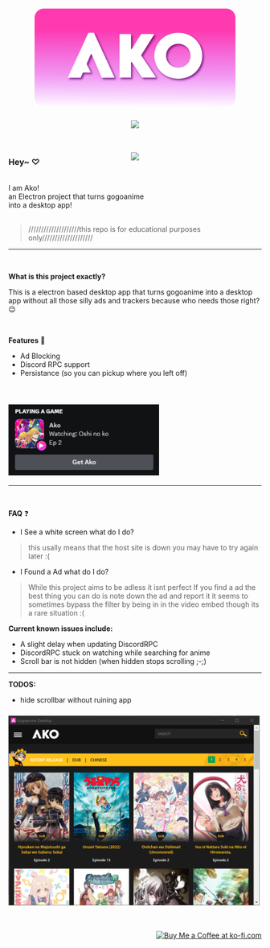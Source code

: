 

<h1 align="center"><img src="./imgs/banner.png" width="400"></h1>
<div id="twitter" align="center">
<a href="https://twitter.com/intent/tweet?text=Watch%20your%20favorite%20Anime%20without%20any%20ads%20using%20Ako!%20%0AA%20free%20open%20source%2C%20desktop%20client%20%F0%9F%8D%9C%0A%0Ahttps%3A%2F%2Fgithub.com%2FAkoClient%2FAko" ><img src="https://img.shields.io/badge/-share%20on%20twitter-blue?logo=twitter&style=for-the-badge" /></a>
</div>
<div align="right"> </div>

<p align="center">
&nbsp; 
</p>


<img src="https://media.tenor.com/VeFKHsQDLgkAAAAC/ako-tamaki-smile.gif" align="right" width="260px"/>
<h3>Hey~	♡</h3>
<br>
I am Ako!
<br> 
an Electron project that turns gogoanime
<br> 
into a desktop app!
<br clear="left"/>
&nbsp;

>////////////////////this repo is for educational purposes only////////////////////
---
&nbsp;


**What is this project exactly?**
&nbsp;

This is a electron based desktop app that turns gogoanime into a desktop app 
without all those silly ads and trackers because who needs those right? :wink:

&nbsp;

**Features** :rocket:
&nbsp;

- Ad Blocking
- Discord RPC support
- Persistance (so you can pickup where you left off)
  
&nbsp;

<h3 align="left"><img src="./imgs/RPC_example.PNG" width="300"></h3>


---
&nbsp;

**FAQ** :question:
&nbsp;

- I See a white screen what do I do? 
> this usally means that the host site is down 
> you may have to try again later :(
&nbsp;
- I Found a Ad what do I do?
> While this project aims to be adless it isnt perfect 
> If you find a ad the best thing you can do is note down the ad
> and report it it seems to sometimes bypass the filter by being in 
> in the video embed though its a rare situation :(



**Current known issues include:**

- A slight delay when updating DiscordRPC
- DiscordRPC stuck on watching while searching for anime
- Scroll bar is not hidden (when hidden stops scrolling ;-;)



---

**TODOS:**

- hide scrollbar without ruining app
<h3 align="left"><img src="./imgs/Window.PNG" width="500"></h3>
<p align="center">
&nbsp; 
</p>

<div align="right">
<a href='https://ko-fi.com/zoeebun' target='_blank'><img height='35' style='border:0px;height:46px;' src='https://az743702.vo.msecnd.net/cdn/kofi3.png?v=0' border='0' alt='Buy Me a Coffee at ko-fi.com' />
</div>
